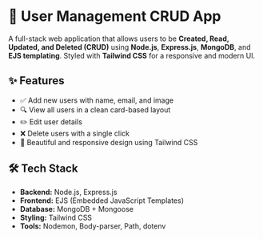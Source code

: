 # 👥 User Management CRUD App

A full-stack web application that allows users to be **Created, Read, Updated, and Deleted (CRUD)** using **Node.js**, **Express.js**, **MongoDB**, and **EJS templating**. Styled with **Tailwind CSS** for a responsive and modern UI.

## ✨ Features

- ✅ Add new users with name, email, and image
- 🔍 View all users in a clean card-based layout
- ✏️ Edit user details
- ❌ Delete users with a single click
- 🎨 Beautiful and responsive design using Tailwind CSS

## 🛠️ Tech Stack

- **Backend:** Node.js, Express.js
- **Frontend:** EJS (Embedded JavaScript Templates)
- **Database:** MongoDB + Mongoose
- **Styling:** Tailwind CSS
- **Tools:** Nodemon, Body-parser, Path, dotenv
